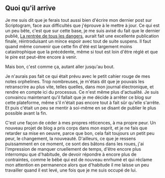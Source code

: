 ## Quoi qu'il arrive

Je me suis dit que je ferais tout aussi bien d'écrire mon dernier post sur Scriptogram, face aux difficultés que j'éprouve à le mettre à jour. Ce qui est un peu bête, c'est que sur cette base, je me suis avisé du fait que le dernier publié, [La rentrée de tous les dangers][1], aurait fait une excellente publication finale, réintroduisant un mince espoir avec tout de suite suspens. Il faut quand même convenir que cette fin d'été est largement moins catastrophique que la précédente, même si tout est loin d'être réglé et que le pire est peut-être encore à venir.

Mais bon, c'est comme ça, autant aller jusqu'au bout.

[1]: http://scriptogr.am/fbenoiton/post/la-rentree-de-tous-les-dangers

Je n'aurais pas fait ce qui était prévu avec le petit cahier rouge de mes notes orphelines. Trop nombreuses, je m'étais dit que je pouvais les retranscrire au plus vite, telles quelles, dans mon journal électronique, et rendre en compte ici du processus. Ce n'est même plus d'actualité. Je suis convaincu maintenant qu'il fallait que je me décide à arrêter ce blog sur cette plateforme, même s'il n'était pas encore tout à fait sûr qu'elle s'arrête. Et puis c'était un peu se mentir à soi-même en se disant de publier le plus possible avant la fin.

C'est une façon de céder à mes propres réticences, à ma propre peur. Un nouveau projet de blog a pris corps dans mon esprit, et je ne fais que retarder sa mise en oeuvre, parce que bon, cela fait toujours un petit peu peur, le changement, la nouveauté. D'ailleurs, ce que je ressens puissamment en ce moment, ce sont des bâtons dans les roues, j'ai l'impression de manquer cruellement de temps, d'être encore plus interrompu que d'habitude, de devoir répondre à encore plus de contraintes, comme le bébé qui est de nouveau enrhumé et qui réclame mon attention en permanence alors que d'habitude il me laisse un peu travailler quand il est levé, une fois que je me suis occupé de lui.
